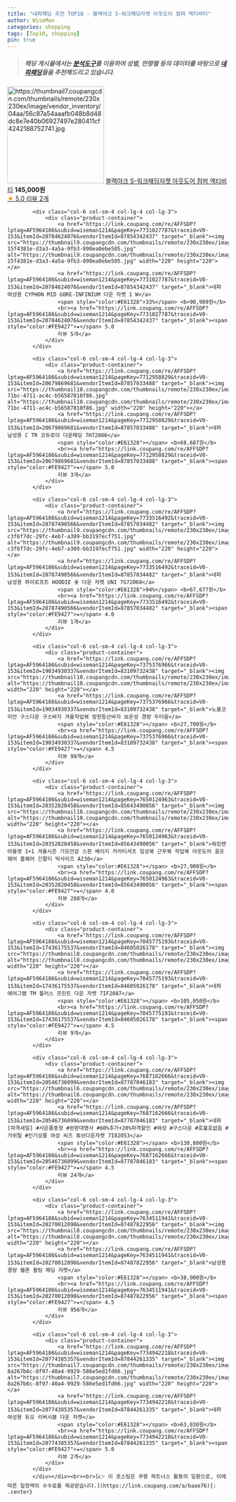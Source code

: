 ```yaml
---
title: "네파패딩 추천 TOP10 - 블랙야크 S-워크패딩자켓 아웃도어 점퍼 엑티비티"
author: WiseMan
categories: shopping
tags: [Top10, shopping]
pin: true
---
```


> ##### 해당 게시물에서는 [**분석도구**](https://itemscout.io/)를 이용하여 **성별**, **연령별** 등의 데이터를 바탕으로 [**네파패딩**](https://link.coupang.com/a/baae76)들을 추천해드리고 있습니다.
<div class="container"><div class="row">
            <div class="col-6 col-sm-4 col-lg-4 col-lg-3">
                <div class="product-container">
                    <a href="https://link.coupang.com/re/AFFSDP?lptag=AF5964186&subid=wiseman1214&pageKey=6348241647&traceid=V0-153&itemId=13347301973&vendorItemId=80602484700" target="_blank"><img src="https://thumbnail7.coupangcdn.com/thumbnails/remote/230x230ex/image/vendor_inventory/04aa/56c87a54aaafb048b8d48dc8e7e40b06927497e280411cf4242188752741.jpg" alt="https://thumbnail7.coupangcdn.com/thumbnails/remote/230x230ex/image/vendor_inventory/04aa/56c87a54aaafb048b8d48dc8e7e40b06927497e280411cf4242188752741.jpg" width="220" height="220"></a>
                    <a href="https://link.coupang.com/re/AFFSDP?lptag=AF5964186&subid=wiseman1214&pageKey=6348241647&traceid=V0-153&itemId=13347301973&vendorItemId=80602484700" target="_blank">블랙야크 S-워크패딩자켓 아웃도어 점퍼 엑티비티</a>
                    <span style="color:#E61328"></span> <b>145,000원</b>
                    <br><a href="https://link.coupang.com/re/AFFSDP?lptag=AF5964186&subid=wiseman1214&pageKey=6348241647&traceid=V0-153&itemId=13347301973&vendorItemId=80602484700" target="_blank"><span style="color:#FE9427">★</span> 5.0
                    리뷰 2개</a>
                </div>
            </div>
            
            <div class="col-6 col-sm-4 col-lg-4 col-lg-3">
                <div class="product-container">
                    <a href="https://link.coupang.com/re/AFFSDP?lptag=AF5964186&subid=wiseman1214&pageKey=7731027787&traceid=V0-153&itemId=20784624076&vendorItemId=87854342437" target="_blank"><img src="https://thumbnail9.coupangcdn.com/thumbnails/remote/230x230ex/image/retail/images/77805621167957-15f4381e-d3a3-4a5a-9fb3-890ea0ebe505.jpg" alt="https://thumbnail9.coupangcdn.com/thumbnails/remote/230x230ex/image/retail/images/77805621167957-15f4381e-d3a3-4a5a-9fb3-890ea0ebe505.jpg" width="220" height="220"></a>
                    <a href="https://link.coupang.com/re/AFFSDP?lptag=AF5964186&subid=wiseman1214&pageKey=7731027787&traceid=V0-153&itemId=20784624076&vendorItemId=87854342437" target="_blank">네파 여성용 CYPHON MID GORE-INFINIUM 다운 자켓 1 W</a>
                    <span style="color:#E61328">33%</span> <b>90,909원</b>
                    <br><a href="https://link.coupang.com/re/AFFSDP?lptag=AF5964186&subid=wiseman1214&pageKey=7731027787&traceid=V0-153&itemId=20784624076&vendorItemId=87854342437" target="_blank"><span style="color:#FE9427">★</span> 5.0
                    리뷰 5개</a>
                </div>
            </div>
            
            <div class="col-6 col-sm-4 col-lg-4 col-lg-3">
                <div class="product-container">
                    <a href="https://link.coupang.com/re/AFFSDP?lptag=AF5964186&subid=wiseman1214&pageKey=7712958829&traceid=V0-153&itemId=20679869681&vendorItemId=87857033488" target="_blank"><img src="https://thumbnail10.coupangcdn.com/thumbnails/remote/230x230ex/image/retail/images/2023/11/22/18/6/59e57a19-71bc-4711-ac4c-b56587810f86.jpg" alt="https://thumbnail10.coupangcdn.com/thumbnails/remote/230x230ex/image/retail/images/2023/11/22/18/6/59e57a19-71bc-4711-ac4c-b56587810f86.jpg" width="220" height="220"></a>
                    <a href="https://link.coupang.com/re/AFFSDP?lptag=AF5964186&subid=wiseman1214&pageKey=7712958829&traceid=V0-153&itemId=20679869681&vendorItemId=87857033488" target="_blank">네파 남성용 C TR 코듀로이 다운패딩 7H72066</a>
                    <span style="color:#E61328"></span> <b>68,687원</b>
                    <br><a href="https://link.coupang.com/re/AFFSDP?lptag=AF5964186&subid=wiseman1214&pageKey=7712958829&traceid=V0-153&itemId=20679869681&vendorItemId=87857033488" target="_blank"><span style="color:#FE9427">★</span> 5.0
                    리뷰 3개</a>
                </div>
            </div>
            
            <div class="col-6 col-sm-4 col-lg-4 col-lg-3">
                <div class="product-container">
                    <a href="https://link.coupang.com/re/AFFSDP?lptag=AF5964186&subid=wiseman1214&pageKey=7733516492&traceid=V0-153&itemId=20787490566&vendorItemId=87857034482" target="_blank"><img src="https://thumbnail9.coupangcdn.com/thumbnails/remote/230x230ex/image/retail/images/2110448286887445-c3f6f7dc-29fc-4eb7-a309-bb3197ecf751.jpg" alt="https://thumbnail9.coupangcdn.com/thumbnails/remote/230x230ex/image/retail/images/2110448286887445-c3f6f7dc-29fc-4eb7-a309-bb3197ecf751.jpg" width="220" height="220"></a>
                    <a href="https://link.coupang.com/re/AFFSDP?lptag=AF5964186&subid=wiseman1214&pageKey=7733516492&traceid=V0-153&itemId=20787490566&vendorItemId=87857034482" target="_blank">네파 남성용 하이로프트 HOODIE 숏 다운 자켓 UNI 7G72068</a>
                    <span style="color:#E61328">94%</span> <b>67,677원</b>
                    <br><a href="https://link.coupang.com/re/AFFSDP?lptag=AF5964186&subid=wiseman1214&pageKey=7733516492&traceid=V0-153&itemId=20787490566&vendorItemId=87857034482" target="_blank"><span style="color:#FE9427">★</span> 4.0
                    리뷰 1개</a>
                </div>
            </div>
            
            <div class="col-6 col-sm-4 col-lg-4 col-lg-3">
                <div class="product-container">
                    <a href="https://link.coupang.com/re/AFFSDP?lptag=AF5964186&subid=wiseman1214&pageKey=7375376966&traceid=V0-153&itemId=19034930337&vendorItemId=83109732438" target="_blank"><img src="https://thumbnail10.coupangcdn.com/thumbnails/remote/230x230ex/image/vendor_inventory/d906/bff5e2155ee21e3968198f75a6b8c78dc6ddf928934d4a66a4aea299b3d7.jpg" alt="https://thumbnail10.coupangcdn.com/thumbnails/remote/230x230ex/image/vendor_inventory/d906/bff5e2155ee21e3968198f75a6b8c78dc6ddf928934d4a66a4aea299b3d7.jpg" width="220" height="220"></a>
                    <a href="https://link.coupang.com/re/AFFSDP?lptag=AF5964186&subid=wiseman1214&pageKey=7375376966&traceid=V0-153&itemId=19034930337&vendorItemId=83109732438" target="_blank">노블코리안 구스다운 구스바지 겨울작업복 방한등산바지 보온성 경량 두터움</a>
                    <span style="color:#E61328"></span> <b>27,700원</b>
                    <br><a href="https://link.coupang.com/re/AFFSDP?lptag=AF5964186&subid=wiseman1214&pageKey=7375376966&traceid=V0-153&itemId=19034930337&vendorItemId=83109732438" target="_blank"><span style="color:#FE9427">★</span> 4.5
                    리뷰 99개</a>
                </div>
            </div>
            
            <div class="col-6 col-sm-4 col-lg-4 col-lg-3">
                <div class="product-container">
                    <a href="https://link.coupang.com/re/AFFSDP?lptag=AF5964186&subid=wiseman1214&pageKey=7650124963&traceid=V0-153&itemId=20352820458&vendorItemId=85643490056" target="_blank"><img src="https://thumbnail10.coupangcdn.com/thumbnails/remote/230x230ex/image/vendor_inventory/5863/a692dd43ffff0cc60c4e1e75bbf7a2bb8d82d2360befab8bb891278af716.jpg" alt="https://thumbnail10.coupangcdn.com/thumbnails/remote/230x230ex/image/vendor_inventory/5863/a692dd43ffff0cc60c4e1e75bbf7a2bb8d82d2360befab8bb891278af716.jpg" width="220" height="220"></a>
                    <a href="https://link.coupang.com/re/AFFSDP?lptag=AF5964186&subid=wiseman1214&pageKey=7650124963&traceid=V0-153&itemId=20352820458&vendorItemId=85643490056" target="_blank">워킹맨 아울렛 1+1 겨울시즌 기모안감 스판 베이지 카라티셔츠 일상복 근무복 작업복 아웃도어 골프웨어 홈웨어 긴팔티 빅사이즈 A230</a>
                    <span style="color:#E61328"></span> <b>27,900원</b>
                    <br><a href="https://link.coupang.com/re/AFFSDP?lptag=AF5964186&subid=wiseman1214&pageKey=7650124963&traceid=V0-153&itemId=20352820458&vendorItemId=85643490056" target="_blank"><span style="color:#FE9427">★</span> 4.0
                    리뷰 288개</a>
                </div>
            </div>
            
            <div class="col-6 col-sm-4 col-lg-4 col-lg-3">
                <div class="product-container">
                    <a href="https://link.coupang.com/re/AFFSDP?lptag=AF5964186&subid=wiseman1214&pageKey=7045775193&traceid=V0-153&itemId=17436175537&vendorItemId=84605026178" target="_blank"><img src="https://thumbnail8.coupangcdn.com/thumbnails/remote/230x230ex/image/rs_quotation_api/arepgi2p/484f29c82fe14491be09c0f28c5dd942.JPG" alt="https://thumbnail8.coupangcdn.com/thumbnails/remote/230x230ex/image/rs_quotation_api/arepgi2p/484f29c82fe14491be09c0f28c5dd942.JPG" width="220" height="220"></a>
                    <a href="https://link.coupang.com/re/AFFSDP?lptag=AF5964186&subid=wiseman1214&pageKey=7045775193&traceid=V0-153&itemId=17436175537&vendorItemId=84605026178" target="_blank">네파 에어그램 TM 플러스 프린트 다운 자켓 7IF2087</a>
                    <span style="color:#E61328"></span> <b>105,050원</b>
                    <br><a href="https://link.coupang.com/re/AFFSDP?lptag=AF5964186&subid=wiseman1214&pageKey=7045775193&traceid=V0-153&itemId=17436175537&vendorItemId=84605026178" target="_blank"><span style="color:#FE9427">★</span> 4.5
                    리뷰 9개</a>
                </div>
            </div>
            
            <div class="col-6 col-sm-4 col-lg-4 col-lg-3">
                <div class="product-container">
                    <a href="https://link.coupang.com/re/AFFSDP?lptag=AF5964186&subid=wiseman1214&pageKey=7687162666&traceid=V0-153&itemId=20546736099&vendorItemId=87787046183" target="_blank"><img src="https://thumbnail6.coupangcdn.com/thumbnails/remote/230x230ex/image/vendor_inventory/b33c/eb2897745baa59f8e4ba7f66fde9f28457e90b7bd552f6ce1a02899e7e38.jpg" alt="https://thumbnail6.coupangcdn.com/thumbnails/remote/230x230ex/image/vendor_inventory/b33c/eb2897745baa59f8e4ba7f66fde9f28457e90b7bd552f6ce1a02899e7e38.jpg" width="220" height="220"></a>
                    <a href="https://link.coupang.com/re/AFFSDP?lptag=AF5964186&subid=wiseman1214&pageKey=7687162666&traceid=V0-153&itemId=20546736099&vendorItemId=87787046183" target="_blank">네파 [파격세일] #사은품증정 #완판대명사 #60%추가+20%파격할인 #여성 #구스다운 #호불호없음 #거위털 #인기상품 여성 씨즈 튜브다운자켓 7I82053</a>
                    <span style="color:#E61328"></span> <b>130,800원</b>
                    <br><a href="https://link.coupang.com/re/AFFSDP?lptag=AF5964186&subid=wiseman1214&pageKey=7687162666&traceid=V0-153&itemId=20546736099&vendorItemId=87787046183" target="_blank"><span style="color:#FE9427">★</span> 4.5
                    리뷰 24개</a>
                </div>
            </div>
            
            <div class="col-6 col-sm-4 col-lg-4 col-lg-3">
                <div class="product-container">
                    <a href="https://link.coupang.com/re/AFFSDP?lptag=AF5964186&subid=wiseman1214&pageKey=7634511941&traceid=V0-153&itemId=20270012090&vendorItemId=87487822956" target="_blank"><img src="https://thumbnail8.coupangcdn.com/thumbnails/remote/230x230ex/image/vendor_inventory/68ca/8a8bd4b0a429e0dffed63de7cb13704348598a8b484c95931d661ea8272f.jpg" alt="https://thumbnail8.coupangcdn.com/thumbnails/remote/230x230ex/image/vendor_inventory/68ca/8a8bd4b0a429e0dffed63de7cb13704348598a8b484c95931d661ea8272f.jpg" width="220" height="220"></a>
                    <a href="https://link.coupang.com/re/AFFSDP?lptag=AF5964186&subid=wiseman1214&pageKey=7634511941&traceid=V0-153&itemId=20270012090&vendorItemId=87487822956" target="_blank">남성용 경량 웰론 퀼팅 패딩 자켓</a>
                    <span style="color:#E61328"></span> <b>38,900원</b>
                    <br><a href="https://link.coupang.com/re/AFFSDP?lptag=AF5964186&subid=wiseman1214&pageKey=7634511941&traceid=V0-153&itemId=20270012090&vendorItemId=87487822956" target="_blank"><span style="color:#FE9427">★</span> 4.5
                    리뷰 956개</a>
                </div>
            </div>
            
            <div class="col-6 col-sm-4 col-lg-4 col-lg-3">
                <div class="product-container">
                    <a href="https://link.coupang.com/re/AFFSDP?lptag=AF5964186&subid=wiseman1214&pageKey=7734942218&traceid=V0-153&itemId=20774385357&vendorItemId=87844261335" target="_blank"><img src="https://thumbnail7.coupangcdn.com/thumbnails/remote/230x230ex/image/retail/images/82194262528585-8a267b6c-8f97-40a4-9929-586e5ed1fd66.jpg" alt="https://thumbnail7.coupangcdn.com/thumbnails/remote/230x230ex/image/retail/images/82194262528585-8a267b6c-8f97-40a4-9929-586e5ed1fd66.jpg" width="220" height="220"></a>
                    <a href="https://link.coupang.com/re/AFFSDP?lptag=AF5964186&subid=wiseman1214&pageKey=7734942218&traceid=V0-153&itemId=20774385357&vendorItemId=87844261335" target="_blank">네파 여성용 듀오 리버시블 다운 자켓</a>
                    <span style="color:#E61328"></span> <b>63,030원</b>
                    <br><a href="https://link.coupang.com/re/AFFSDP?lptag=AF5964186&subid=wiseman1214&pageKey=7734942218&traceid=V0-153&itemId=20774385357&vendorItemId=87844261335" target="_blank"><span style="color:#FE9427">★</span> 5.0
                    리뷰 2개</a>
                </div>
            </div>
            </div></div><br><br>[👉 이 포스팅은 쿠팡 파트너스 활동의 일환으로, 이에 따른 일정액의 수수료를 제공받습니다.](https://link.coupang.com/a/baae76){: .center}